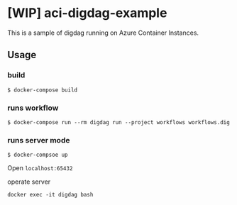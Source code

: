 # [WIP] aci-digdag-example
This is a sample of digdag running on Azure Container Instances.

## Usage

### build
```shell
$ docker-compose build
```

### runs workflow
```
$ docker-compose run --rm digdag run --project workflows workflows.dig
```

### runs server mode
```shell
$ docker-compsoe up
```
Open `localhost:65432`

operate server
```
docker exec -it digdag bash
```
